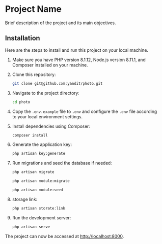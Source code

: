 # Project Name

Brief description of the project and its main objectives.

## Installation

Here are the steps to install and run this project on your local machine.

1. Make sure you have PHP version 8.1.12, Node.js version 8.11.1, and Composer installed on your machine.

2. Clone this repository:

    ```bash
    git clone git@github.com:yandit/photo.git
    ```

3. Navigate to the project directory:

    ```bash
    cd photo
    ```

4. Copy the `.env.example` file to `.env` and configure the `.env` file according to your local environment settings.

5. Install dependencies using Composer:

    ```bash
    composer install
    ```

6. Generate the application key:

    ```bash
    php artisan key:generate
    ```

7. Run migrations and seed the database if needed:

    ```bash
    php artisan migrate
    
    php artisan module:migrate

    php artisan module:seed
    ```

7. storage link:

    ```bash
    php artisan storate:link

    ```

9. Run the development server:

    ```bash
    php artisan serve
    ```

The project can now be accessed at [http://localhost:8000](http://localhost:8000).
